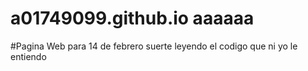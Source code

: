# a01749099.github.io aaaaaa
#Pagina Web para 14 de febrero suerte leyendo el codigo que ni yo le entiendo 
